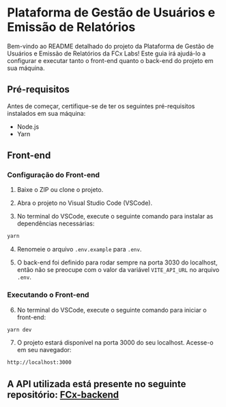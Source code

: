 # Plataforma de Gestão de Usuários e Emissão de Relatórios

Bem-vindo ao README detalhado do projeto da Plataforma de Gestão de Usuários e Emissão de Relatórios da FCx Labs! Este guia irá ajudá-lo a configurar e executar tanto o front-end quanto o back-end do projeto em sua máquina.

## Pré-requisitos

Antes de começar, certifique-se de ter os seguintes pré-requisitos instalados em sua máquina:

- Node.js
- Yarn

## Front-end

### Configuração do Front-end

1. Baixe o ZIP ou clone o projeto.

2. Abra o projeto no Visual Studio Code (VSCode).

3. No terminal do VSCode, execute o seguinte comando para instalar as dependências necessárias:

```bash
yarn 
```

4. Renomeie o arquivo `.env.example` para `.env`.

5. O back-end foi definido para rodar sempre na porta 3030 do localhost, então não se preocupe com o valor da variável `VITE_API_URL` no arquivo `.env`.

### Executando o Front-end

6. No terminal do VSCode, execute o seguinte comando para iniciar o front-end:

```bash
yarn dev 
```

7. O projeto estará disponível na porta 3000 do seu localhost. Acesse-o em seu navegador:

```bash
http://localhost:3000 
```

## A API utilizada está presente no seguinte repositório: [FCx-backend](https://github.com/davimateus1/FCx-backend)
